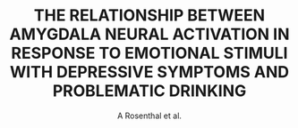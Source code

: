 ---
cat: gaia
subcat: platform
bestof: false
author: A Rosenthal et al.
title: THE RELATIONSHIP BETWEEN AMYGDALA NEURAL ACTIVATION IN RESPONSE TO EMOTIONAL STIMULI WITH DEPRESSIVE SYMPTOMS AND PROBLEMATIC DRINKING
year: 2020
type: inproceedings
booktitle: Alcoholism-clinical and experimental research
---